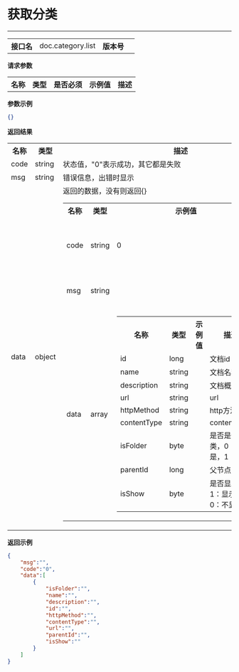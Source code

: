 
# 获取分类
---


<table>
    <tr>
        <th>接口名</th>
        <td>doc.category.list</td>
        <th>版本号</th>
        <td></td>
    </tr>
</table>

**请求参数**

<table>
    <tr>
        <th>名称</th>
        <th>类型</th>
        <th>是否必须</th>
        <th>示例值</th>
        <th>描述</th>
    </tr>
    </table>

**参数示例**

```json
{}
```

**返回结果**

<table>
    <tr>
        <th>名称</th>
        <th>类型</th>
        <th>描述</th>
    </tr>
    <tr>
        <td>code</td>
        <td>string</td>
        <td>状态值，"0"表示成功，其它都是失败</td>
    </tr>
    <tr>
        <td>msg</td>
        <td>string</td>
        <td>错误信息，出错时显示</td>
    </tr>
        <tr>
        <td>data</td>
        <td>object</td>
        <td>返回的数据，没有则返回{}
            <table>
                <tr>
                    <th>名称</th>
                    <th>类型</th>
                    <th>示例值</th>
                    <th>描述</th>
                </tr>
                                <tr><td>code</td><td>string</td><td>0</td><td>状态值，"0"表示成功，其它都是失败<br/></td></tr>
                                <tr><td>msg</td><td>string</td><td></td><td>错误信息，出错时显示<br/></td></tr>
                                <tr><td>data</td><td>array</td><td><table><tr><th>名称</th><th>类型</th><th>示例值</th><th>描述</th></tr><tr><td>id</td><td>long</td><td></td><td>文档id<br/></td></tr><tr><td>name</td><td>string</td><td></td><td>文档名称<br/></td></tr><tr><td>description</td><td>string</td><td></td><td>文档概述<br/></td></tr><tr><td>url</td><td>string</td><td></td><td>url<br/></td></tr><tr><td>httpMethod</td><td>string</td><td></td><td>http方法<br/></td></tr><tr><td>contentType</td><td>string</td><td></td><td>contentType<br/></td></tr><tr><td>isFolder</td><td>byte</td><td></td><td>是否是分类，0：不是，1：是<br/></td></tr><tr><td>parentId</td><td>long</td><td></td><td>父节点<br/></td></tr><tr><td>isShow</td><td>byte</td><td></td><td>是否显示，1：显示，0：不显示<br/></td></tr></table></td><td>分类数组<br/></td></tr>
                            </table>
        </td>
    </tr>
    </table>

**返回示例**

```json
{
	"msg":"",
	"code":"0",
	"data":[
		{
			"isFolder":"",
			"name":"",
			"description":"",
			"id":"",
			"httpMethod":"",
			"contentType":"",
			"url":"",
			"parentId":"",
			"isShow":""
		}
	]
}
```


